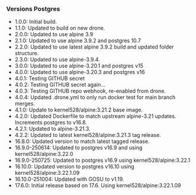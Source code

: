 ### Versions  Postgres
* 1.0.0:  Initial build.
* 1.1.0:  Updated to build on new drone.
* 2.0.0:  Updated to use alpine 3.9
* 2.1.0:  Updated to use alpine 3.9.2 and postgres 10.7
* 2.2.0:  Updated to use latest alpine 3.9.2 build and updated folder structure.
* 2.3.0:  Updated to use alpine-3.9.4.
* 3.0.0:  Updated to use alpine-3.20.1 and postgres v15
* 4.0.0:  Updated to use alpine-3.20.3 and postgres v16
* 4.0.1:  Testing GITHUB secret
* 4.0.2:  Testing GITHUB secret again...
* 4.0.3:  Testing GITHUB repo webhook, re-enabled from drone.
* 4.0.4:  Updated .drone.yml to only run docker test for main branch merges.
* 4.1.0:  Update to kernel528/alpine:3.21.2 base image.
* 4.2.0:  Updated Dockerfile to match upstream alpine-3.21 updates.  Increments postgres to v16.8.
* 4.2.1:  Updated to alpine-3.21.3. 
* 4.2.2:  Updated to latest kernel528/alpine:3.21.3 tag release.
* 16.8.0: Updated version to match latest tagged release. 
* 16.9.0-250614: Updated to postgres v16.9 and using kernel528/alpine:3.22.0
* 16.9.0-250725: Updated to postgres v16.9 using kernel528/alpine:3.22.1
* 16.10.0: Updated version to postgres v16.10 using kernel528/alpine:3.22.1.09
* 16.10.0-251004: Updated with GOSU to v1.19.
* 17.6.0: Initial release based on 17.6.  Using kernel528/alpine:3.22.1.09